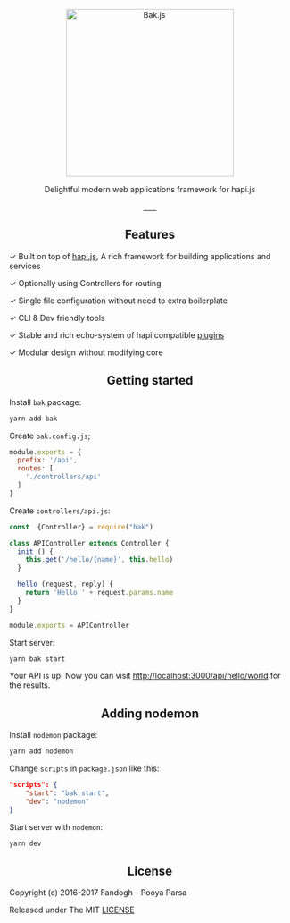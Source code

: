 <p align="center">
<a href="https://bak.js.org">
    <img src="./.assets/logo.webp" width="300px" alt="Bak.js">
</a>
</p>

<p align="center">Delightful modern web applications framework for hapi.js</p>

<p align="center">
<a href="https://github.com/bakjs/bak">
    <img alt="" src="https://david-dm.org/bakjs/bak.svg?style=flat-square">
</a>
<a href="https://www.npmjs.com/package/bak">
    <img alt="" src="https://img.shields.io/npm/dt/bak.svg?style=flat-square">
</a>
<a href="https://www.npmjs.com/package/bak">
    <img alt="" src="https://img.shields.io/npm/v/bak.svg?style=flat-square">
</a>
<a href="https://github.com/bakjs/bak">
    <img alt="" src="https://img.shields.io/badge/code%20style-standard-brightgreen.svg?style=flat-square">
</a>
<a href="https://circleci.com/gh/bakjs/bak">
    <img alt="" src="https://img.shields.io/circleci/project/github/bakjs/bak.svg?style=flat-square">
</a>
<a href="https://codecov.io/gh/bakjs/bak">
    <img alt="" src="https://img.shields.io/codecov/c/github/bakjs/bak.svg?style=flat-square">
</a>
<a href="https://hapijs.com/">
    <img alt="" src="https://img.shields.io/badge/hapi.js-17.x-yellow.svg?style=flat-square">
</a>
</p>

<h2 align="center">Features</h2>

✓ Built on top of [hapi.js](https://hapijs.com), A rich framework for building applications and services

✓ Optionally using Controllers for routing

✓ Single file configuration without need to extra boilerplate

✓ CLI & Dev friendly tools

✓ Stable and rich echo-system of hapi compatible [plugins](https://github.com/bakjs/plugins)

✓ Modular design without modifying core

<h2 align="center">Getting started</h2>

Install `bak` package:

```bash
yarn add bak
```

Create `bak.config.js`;

```js
module.exports = {
  prefix: '/api',
  routes: [
    './controllers/api'
  ]
}
```

Create `controllers/api.js`:

```js
const  {Controller} = require("bak")

class APIController extends Controller {
  init () {
    this.get('/hello/{name}', this.hello)
  }

  hello (request, reply) {
    return 'Hello ' + request.params.name
  }
}

module.exports = APIController
```

Start server:

```bash
yarn bak start
```

Your API is up! Now you can visit [http://localhost:3000/api/hello/world](http://localhost:3000/api/hello/world) for the results.

<h2 align="center">Adding nodemon</h2>

Install `nodemon` package:

```bash
yarn add nodemon
```

Change `scripts` in `package.json` like this:

```json
"scripts": {
    "start": "bak start",
    "dev": "nodemon"
}
```

Start server with `nodemon`:

```bash
yarn dev
``` 
<h2 align="center">License</h2>
      
Copyright (c) 2016-2017 Fandogh - Pooya Parsa

Released under The MIT [LICENSE](./LICENSE)
